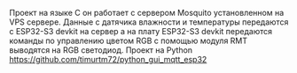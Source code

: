 Проект на языке C он работает с сервером Mosquito установленном на VPS сервере. Данные с датячика влажности и температуры передаются с  ESP32-S3 devkit на сервер а на плату ESP32-S3 devkit передаются команды по управлению 
цветом RGB с помощью модуля RMT выводятся на RGB светодиод.
Проект на Python https://github.com/timurtm72/python_gui_mqtt_esp32
